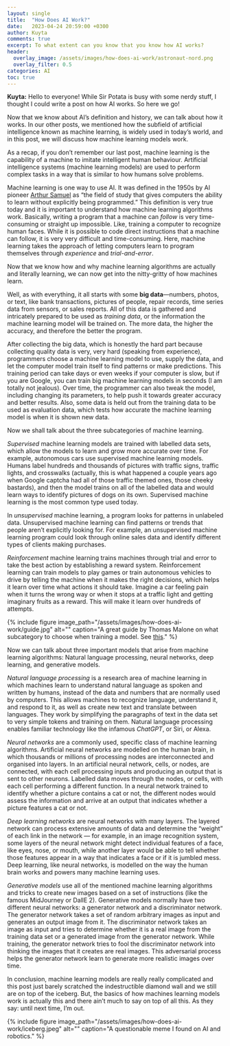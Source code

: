 ```yaml
---
layout: single
title:  "How Does AI Work?"
date:   2023-04-24 20:59:00 +0300
author: Kuyta
comments: true
excerpt: To what extent can you know that you know how AI works?
header:
  overlay_image: /assets/images/how-does-ai-work/astronaut-nord.png
  overlay_filter: 0.5
categories: AI
toc: true
---
```

**Kuyta:** Hello to everyone! While Sir Potata is busy with some nerdy stuff, I thought I could write a post on how AI works. So here we go!

Now that we know about AI’s definition and history, we can talk about how it works. In our other posts, we mentioned how the subfield of artificial intelligence known as machine learning, is widely used in today’s world, and in this post, we will discuss how machine learning models work.

As a recap, if you don’t remember our last post, machine learning is the capability of a machine to imitate intelligent human behaviour. Artificial intelligence systems (machine learning models) are used to perform complex tasks in a way that is similar to how humans solve problems.

Machine learning is one way to use AI. It was defined in the 1950s by AI pioneer [Arthur Samuel](https://en.wikipedia.org/wiki/Arthur_Samuel) as 
“the field of study that gives computers the ability to learn without explicitly being programmed.” 
This definition is very true today and it is important to understand how machine learning algorithms work. 
Basically, writing a program that a machine can _follow_ is very time-consuming or straight up impossible. 
Like, training a computer to recognize human faces. While it is possible to code direct instructions that a 
machine can follow, it is very very difficult and time-consuming. Here, machine learning takes the approach 
of letting computers learn to program themselves through _experience_ and _trial-and-error_.

Now that we know how and why machine learning algorithms are actually and literally learning, we can now get into the nitty-gritty of how machines learn.

Well, as with everything, it all starts with some **big data**—numbers, 
photos, or text, like bank transactions, pictures of people, repair records, 
time series data from sensors, or sales reports. All of this data is gathered 
and intricately prepared to be used as _training data_, or the information the 
machine learning model will be trained on. The more data, the higher the accuracy, 
and therefore the better the program.

After collecting the big data, which is honestly the hard part because collecting quality data is very, very hard (speaking from experience), programmers choose a machine learning model to use, supply the data, and let the computer model train itself to find patterns or make predictions. This training period can take days or even weeks if your computer is slow, but if you are Google, you can train big machine learning models in seconds (I am totally not jealous). Over time, the programmer can also tweak the model, including changing its parameters, to help push it towards greater accuracy and better results. Also, some data is held out from the training data to be used as evaluation data, which tests how accurate the machine learning model is when it is shown new data.

Now we shall talk about the three subcategories of machine learning.

_Supervised_ machine learning models are trained with labelled data sets, which allow the models to learn and grow more accurate over time. For example, autonomous cars use supervised machine learning models. Humans label hundreds and thousands of pictures with traffic signs, traffic lights, and crosswalks (actually, this is what happened a couple years ago when Google captcha had all of those traffic themed ones, those cheeky bastards), and then the model trains on all of the labelled data and would learn ways to identify pictures of dogs on its own. Supervised machine learning is the most common type used today.

In _unsupervised_ machine learning, a program looks for patterns in unlabeled data. Unsupervised machine learning can find patterns or trends that people aren’t explicitly looking for. For example, an unsupervised machine learning program could look through online sales data and identify different types of clients making purchases.

_Reinforcement_ machine learning trains machines through trial and error to take the best action by establishing a reward system. Reinforcement learning can train models to play games or train autonomous vehicles to drive by telling the machine when it makes the right decisions, which helps it learn over time what actions it should take. Imagine a car feeling pain when it turns the wrong way or when it stops at a traffic light and getting imaginary fruits as a reward. This will make it learn over hundreds of attempts.

{% include figure image_path="/assets/images/how-does-ai-work/guide.jpg" alt="" caption="A great guide by Thomas Malone on what subcategory to choose when training a model. See [this](https://bit.ly/3gvRho2)." %}

Now we can talk about three important models that arise from machine learning algorithms: Natural language processing, neural networks, deep learning, and generative models.

_Natural language processing_ is a research area of machine learning in which machines learn to understand natural language as spoken and written by humans, instead of the data and numbers that are normally used by computers. This allows machines to recognize language, understand it, and respond to it, as well as create new text and translate between languages. They work by simplifying the paragraphs of text in the data set to very simple tokens and training on them. Natural language processing enables familiar technology like the infamous _ChatGPT_, or Siri, or Alexa.

_Neural networks_ are a commonly used, specific class of machine learning algorithms. Artificial neural networks are modelled on the human brain, in which thousands or millions of processing nodes are interconnected and organised into layers. In an artificial neural network, cells, or nodes, are connected, with each cell processing inputs and producing an output that is sent to other neurons. Labelled data moves through the nodes, or cells, with each cell performing a different function. In a neural network trained to identify whether a picture contains a cat or not, the different nodes would assess the information and arrive at an output that indicates whether a picture features a cat or not.

_Deep learning networks_ are neural networks with many layers. The layered network can process extensive amounts of data and determine the “weight” of each link in the network — for example, in an image recognition system, some layers of the neural network might detect individual features of a face, like eyes, nose, or mouth, while another layer would be able to tell whether those features appear in a way that indicates a face or if it is jumbled mess. Deep learning, like neural networks, is modelled on the way the human brain works and powers many machine learning uses.

_Generative models_ use all of the mentioned machine learning algorithms and tricks to create new images based on a set of instructions (like the famous MidJourney or DallE 2). Generative models normally have two different neural networks: a generator network and a discriminator network. The generator network takes a set of random arbitrary images as input and generates an output image from it. The discriminator network takes an image as input and tries to determine whether it is a real image from the training data set or a generated image from the generator network. While training, the generator network tries to fool the discriminator network into thinking the images that it creates are real images. This adversarial process helps the generator network learn to generate more realistic images over time.

In conclusion, machine learning models are really really complicated and this post just barely scratched the indestructible diamond wall and we still are on top of the iceberg. But, the basics of how machines learning models work is actually this and there ain’t much to say on top of all this. As they say: until next time, I’m out. 

{% include figure image_path="/assets/images/how-does-ai-work/iceberg.jpeg" alt="" caption="A questionable meme I found on AI and robotics." %}
